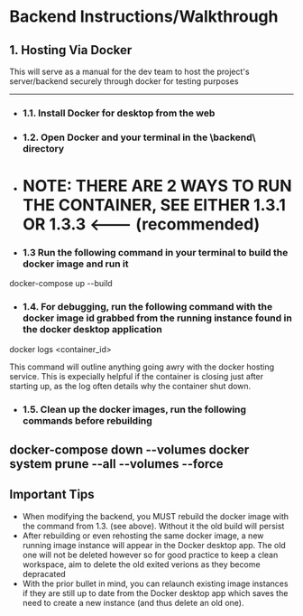 # Backend Instructions/Walkthrough

## 1. Hosting Via Docker
This will serve as a manual for the dev team to host the project's server/backend securely through docker for testing purposes

---
- ### 1.1. Install Docker for desktop from the web

- ### 1.2. Open Docker and your terminal in the \backend\ directory

- # NOTE: THERE ARE 2 WAYS TO RUN THE CONTAINER, SEE EITHER 1.3.1 OR 1.3.3 <--- (recommended)

- ### 1.3 Run the following command in your terminal to build the docker image and run it

docker-compose up --build

- ### 1.4. For debugging, run the following command with the docker image id grabbed from the running instance found in the docker desktop application

docker logs <container_id>

This command will outline anything going awry with the docker hosting service. This is expecially helpful if the container is closing just after starting up, as the log often details why the container shut down.

- ### 1.5. Clean up the docker images, run the following commands before rebuilding

docker-compose down --volumes
docker system prune --all --volumes --force
---

## Important Tips

- When modifying the backend, you MUST rebuild the docker image with the command from 1.3. (see above). Without it the old build will persist
- After rebuilding or even rehosting the same docker image, a new running image instance will appear in the Docker desktop app. The old one will not be deleted however so for good practice to keep a clean workspace, aim to delete the old exited verions as they become depracated
- With the prior bullet in mind, you can relaunch existing image instances if they are still up to date from the Docker desktop app which saves the need to create a new instance (and thus delete an old one).